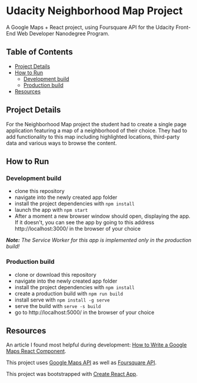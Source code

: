 # Udacity Neighborhood Map Project

A Google Maps + React project, using Foursquare API for the Udacity Front-End Web Developer Nanodegree Program.

## Table of Contents

* [Project Details](#project-details)
* [How to Run](#how-to-run)
  * [Development build](#development-build)
  * [Production build](#production-build)
* [Resources](#resources)

## Project Details

For the Neighborhood Map project the student had to create a single page application featuring a map of a neighborhood of their choice. They had to add functionality to this map including highlighted locations, third-party data and various ways to browse the content.

## How to Run

### Development build

* clone this repository
* navigate into the newly created app folder
* install the project dependencies with `npm install`
* launch the app with `npm start`
* After a moment a new browser window should open, displaying the app. If it doesn't, you can see the app by going to this address http://localhost:3000/ in the browser of your choice

_**Note:** The Service Worker for this app is implemented only in the production build!_

### Production build

* clone or download this repository
* navigate into the newly created app folder
* install the project dependencies with `npm install`
* create a production build with `npm run build`
* install serve with `npm install -g serve`
* serve the build with `serve -s build`
* go to http://localhost:5000/ in the browser of your choice

## Resources

An article I found most helpful during development: [How to Write a Google Maps React Component](https://www.fullstackreact.com/articles/how-to-write-a-google-maps-react-component/).

This project uses [Google Maps API](https://cloud.google.com/maps-platform/) as well as [Foursquare API](https://developer.foursquare.com/).

This project was bootstrapped with [Create React App](https://github.com/facebookincubator/create-react-app).

